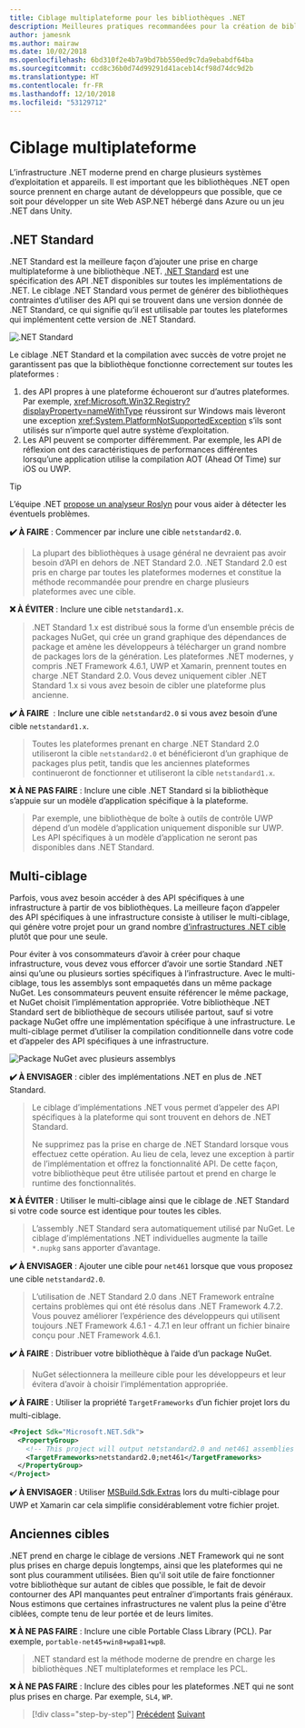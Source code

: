 ```yaml
---
title: Ciblage multiplateforme pour les bibliothèques .NET
description: Meilleures pratiques recommandées pour la création de bibliothèques .NET multiplateformes.
author: jamesnk
ms.author: mairaw
ms.date: 10/02/2018
ms.openlocfilehash: 6bd310f2e4b7a9bd7bb550ed9c7da9ebabdf64ba
ms.sourcegitcommit: ccd8c36b0d74d99291d41aceb14cf98d74dc9d2b
ms.translationtype: HT
ms.contentlocale: fr-FR
ms.lasthandoff: 12/10/2018
ms.locfileid: "53129712"
---
```

# <a name="cross-platform-targeting"></a>Ciblage multiplateforme

L’infrastructure .NET moderne prend en charge plusieurs systèmes d’exploitation et appareils. Il est important que les bibliothèques .NET open source prennent en charge autant de développeurs que possible, que ce soit pour développer un site Web ASP.NET hébergé dans Azure ou un jeu .NET dans Unity.

## <a name="net-standard"></a>.NET Standard

.NET Standard est la meilleure façon d’ajouter une prise en charge multiplateforme à une bibliothèque .NET. [.NET Standard](../net-standard.md) est une spécification des API .NET disponibles sur toutes les implémentations de .NET. Le ciblage .NET Standard vous permet de générer des bibliothèques contraintes d’utiliser des API qui se trouvent dans une version donnée de .NET Standard, ce qui signifie qu’il est utilisable par toutes les plateformes qui implémentent cette version de .NET Standard.

![.NET Standard](./media/cross-platform-targeting/platforms-netstandard.png ".NET Standard")

Le ciblage .NET Standard et la compilation avec succès de votre projet ne garantissent pas que la bibliothèque fonctionne correctement sur toutes les plateformes :

1. des API propres à une plateforme échoueront sur d’autres plateformes. Par exemple, <xref:Microsoft.Win32.Registry?displayProperty=nameWithType> réussiront sur Windows mais lèveront une exception <xref:System.PlatformNotSupportedException> s’ils sont utilisés sur n’importe quel autre système d’exploitation.
2. Les API peuvent se comporter différemment. Par exemple, les API de réflexion ont des caractéristiques de performances différentes lorsqu’une application utilise la compilation AOT (Ahead Of Time) sur iOS ou UWP.

> [!TIP]
> L’équipe .NET [propose un analyseur Roslyn](../analyzers/api-analyzer.md) pour vous aider à détecter les éventuels problèmes.

**✔️ À FAIRE** : Commencer par inclure une cible `netstandard2.0`.

> La plupart des bibliothèques à usage général ne devraient pas avoir besoin d’API en dehors de .NET Standard 2.0. .NET Standard 2.0 est pris en charge par toutes les plateformes modernes et constitue la méthode recommandée pour prendre en charge plusieurs plateformes avec une cible.

**❌ À ÉVITER** : Inclure une cible `netstandard1.x`.

> .NET Standard 1.x est distribué sous la forme d’un ensemble précis de packages NuGet, qui crée un grand graphique des dépendances de package et amène les développeurs à télécharger un grand nombre de packages lors de la génération. Les plateformes .NET modernes, y compris .NET Framework 4.6.1, UWP et Xamarin, prennent toutes en charge .NET Standard 2.0. Vous devez uniquement cibler .NET Standard 1.x si vous avez besoin de cibler une plateforme plus ancienne.

**✔️ À FAIRE**  : Inclure une cible `netstandard2.0` si vous avez besoin d’une cible `netstandard1.x`.

> Toutes les plateformes prenant en charge .NET Standard 2.0 utiliseront la cible `netstandard2.0` et bénéficieront d’un graphique de packages plus petit, tandis que les anciennes plateformes continueront de fonctionner et utiliseront la cible `netstandard1.x`.

**❌ À NE PAS FAIRE** : Inclure une cible .NET Standard si la bibliothèque s’appuie sur un modèle d’application spécifique à la plateforme.

> Par exemple, une bibliothèque de boîte à outils de contrôle UWP dépend d’un modèle d’application uniquement disponible sur UWP. Les API spécifiques à un modèle d’application ne seront pas disponibles dans .NET Standard.

## <a name="multi-targeting"></a>Multi-ciblage

Parfois, vous avez besoin accéder à des API spécifiques à une infrastructure à partir de vos bibliothèques. La meilleure façon d’appeler des API spécifiques à une infrastructure consiste à utiliser le multi-ciblage, qui génère votre projet pour un grand nombre [d’infrastructures .NET cible](../frameworks.md) plutôt que pour une seule.

Pour éviter à vos consommateurs d’avoir à créer pour chaque infrastructure, vous devez vous efforcer d’avoir une sortie Standard .NET ainsi qu’une ou plusieurs sorties spécifiques à l’infrastructure. Avec le multi-ciblage, tous les assemblys sont empaquetés dans un même package NuGet. Les consommateurs peuvent ensuite référencer le même package, et NuGet choisit l’implémentation appropriée. Votre bibliothèque .NET Standard sert de bibliothèque de secours utilisée partout, sauf si votre package NuGet offre une implémentation spécifique à une infrastructure. Le multi-ciblage permet d’utiliser la compilation conditionnelle dans votre code et d’appeler des API spécifiques à une infrastructure.

![Package NuGet avec plusieurs assemblys](./media/cross-platform-targeting/nuget-package-multiple-assemblies.png "Package NuGet avec plusieurs assemblys")

**✔️ À ENVISAGER** : cibler des implémentations .NET en plus de .NET Standard.

> Le ciblage d’implémentations .NET vous permet d’appeler des API spécifiques à la plateforme qui sont trouvent en dehors de .NET Standard.
>
> Ne supprimez pas la prise en charge de .NET Standard lorsque vous effectuez cette opération. Au lieu de cela, levez une exception à partir de l’implémentation et offrez la fonctionnalité API. De cette façon, votre bibliothèque peut être utilisée partout et prend en charge le runtime des fonctionnalités.

**❌ À ÉVITER** : Utiliser le multi-ciblage ainsi que le ciblage de .NET Standard si votre code source est identique pour toutes les cibles.

> L’assembly .NET Standard sera automatiquement utilisé par NuGet. Le ciblage d’implémentations .NET individuelles augmente la taille `*.nupkg` sans apporter d’avantage.

**✔️ À ENVISAGER** : Ajouter une cible pour `net461` lorsque que vous proposez une cible `netstandard2.0`. 

> L’utilisation de .NET Standard 2.0 dans .NET Framework entraîne certains problèmes qui ont été résolus dans .NET Framework 4.7.2. Vous pouvez améliorer l’expérience des développeurs qui utilisent toujours .NET Framework 4.6.1 - 4.7.1 en leur offrant un fichier binaire conçu pour .NET Framework 4.6.1.

**✔️ À FAIRE** : Distribuer votre bibliothèque à l’aide d’un package NuGet.

> NuGet sélectionnera la meilleure cible pour les développeurs et leur évitera d’avoir à choisir l’implémentation appropriée.

**✔️ À FAIRE** : Utiliser la propriété `TargetFrameworks` d’un fichier projet lors du multi-ciblage.

```xml
<Project Sdk="Microsoft.NET.Sdk">
  <PropertyGroup>
    <!-- This project will output netstandard2.0 and net461 assemblies -->
    <TargetFrameworks>netstandard2.0;net461</TargetFrameworks>
  </PropertyGroup>
</Project>
```

**✔️ À ENVISAGER** : Utiliser [MSBuild.Sdk.Extras](https://github.com/onovotny/MSBuildSdkExtras) lors du multi-ciblage pour UWP et Xamarin car cela simplifie considérablement votre fichier projet.

## <a name="older-targets"></a>Anciennes cibles

.NET prend en charge le ciblage de versions .NET Framework qui ne sont plus prises en charge depuis longtemps, ainsi que les plateformes qui ne sont plus couramment utilisées. Bien qu'il soit utile de faire fonctionner votre bibliothèque sur autant de cibles que possible, le fait de devoir contourner des API manquantes peut entraîner d’importants frais généraux. Nous estimons que certaines infrastructures ne valent plus la peine d'être ciblées, compte tenu de leur portée et de leurs limites.

**❌ À NE PAS FAIRE** : Inclure une cible Portable Class Library (PCL). Par exemple, `portable-net45+win8+wpa81+wp8`.

> .NET standard est la méthode moderne de prendre en charge les bibliothèques .NET multiplateformes et remplace les PCL.

**❌ À NE PAS FAIRE** : Inclure des cibles pour les plateformes .NET qui ne sont plus prises en charge. Par exemple, `SL4`, `WP`.

>[!div class="step-by-step"]
>[Précédent](get-started.md)
>[Suivant](strong-naming.md)
